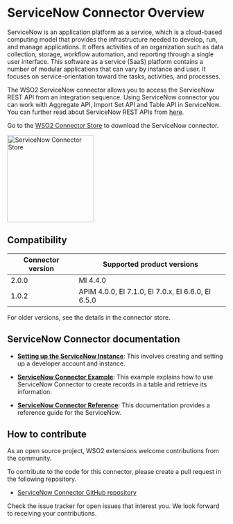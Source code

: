 # ServiceNow Connector Overview

ServiceNow is an application platform as a service, which is a cloud-based computing model that provides the infrastructure needed to develop, run, and manage applications. It offers activities of an organization such as data collection, storage, workflow automation, and reporting through a single user interface. This software as a service (SaaS) platform contains a number of modular applications that can vary by instance and user. It focuses on service-orientation toward the tasks, activities, and processes.

The WSO2 ServiceNow connector allows you to access the ServiceNow REST API from an integration sequence. Using ServiceNow connector you can work with Aggregate API, Import Set API and Table API in ServiceNow. You can further read about ServiceNow REST APIs from [here](https://developer.servicenow.com/dev.do#!/reference/api/orlando/rest/c_TableAPI).

Go to the <a target="_blank" href="https://store.wso2.com/connector/esb-connector-servicenow">WSO2 Connector Store</a> to download the ServiceNow connector.

<img src="{{base_path}}/assets/img/integrate/connectors/servicenow-store.png" title="ServiceNow Connector Store" width="200" alt="ServiceNow Connector Store"/>

## Compatibility

| Connector version | Supported product versions                         |
|-------------------|----------------------------------------------------|
| 2.0.0             | MI 4.4.0                                           |
| 1.0.2             | APIM 4.0.0, EI 7.1.0, EI 7.0.x, EI 6.6.0, EI 6.5.0 |

For older versions, see the details in the connector store.

## ServiceNow Connector documentation

* **[Setting up the ServiceNow Instance]({{base_path}}/reference/connectors/servicenow-connector/settingup-servicenow-instance/)**: This involves creating and setting up a developer account and instance.

* **[ServiceNow Connector Example]({{base_path}}/reference/connectors/servicenow-connector/servicenow-connector-example/)**: This example explains how to use ServiceNow Connector to create records in a table and retrieve its information. 

* **[ServiceNow Connector Reference]({{base_path}}/reference/connectors/servicenow-connector/servicenow-connector-config/)**: This documentation provides a reference guide for the ServiceNow.

## How to contribute

As an open source project, WSO2 extensions welcome contributions from the community. 

To contribute to the code for this connector, please create a pull request in the following repository. 

* [ServiceNow Connector GitHub repository](https://github.com/wso2-extensions/esb-connector-servicenow)

Check the issue tracker for open issues that interest you. We look forward to receiving your contributions.
